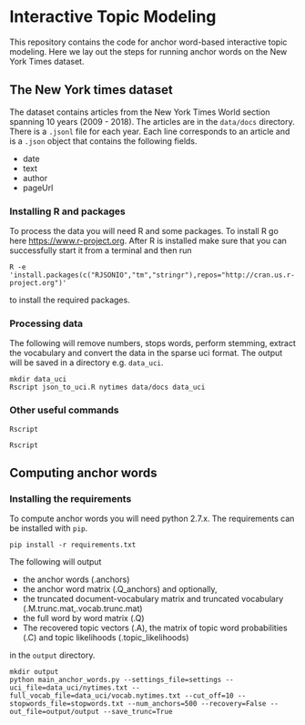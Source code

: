 # Interactive Topic Modeling
This repository contains the code for anchor word-based interactive topic modeling. Here we lay out the steps for running anchor words on the New York Times dataset.

## The New York times dataset
The dataset contains articles from the New York Times World section spanning 10 years (2009 - 2018). The articles are in the `data/docs` directory. There is a `.jsonl` file for each year. Each line corresponds to an article and is a `.json` object that contains the following fields.

* date
* text
* author
* pageUrl

### Installing R and packages
To process the data you will need R and some packages. To install R go here https://www.r-project.org. After R is installed make sure that you can successfully start it from a terminal and then run

```
R -e 'install.packages(c("RJSONIO","tm","stringr"),repos="http://cran.us.r-project.org")'
```

to install the required packages. 

### Processing data
The following will remove numbers, stops words, perform stemming, extract the vocabulary and convert the data in the sparse uci format. The output will be saved in a directory e.g. `data_uci`.

```
mkdir data_uci
Rscript json_to_uci.R nytimes data/docs data_uci
```

### Other useful commands

```Rscript ```

```Rscript ```

## Computing anchor words

### Installing the requirements
To compute anchor words you will need python 2.7.x. The requirements can be installed with `pip`.

```pip install -r requirements.txt```

The following will output 
* the anchor words (.anchors)
* the anchor word matrix (.Q_anchors)
and optionally,
* the truncated document-vocabulary matrix and truncated vocabulary (.M.trunc.mat,.vocab.trunc.mat)
* the full word by word matrix (.Q)
* The recovered topic vectors (.A), the matrix of topic word probabilities (.C) and topic likelihoods (.topic_likelihoods) 

in the `output` directory. 

```
mkdir output
python main_anchor_words.py --settings_file=settings --uci_file=data_uci/nytimes.txt --full_vocab_file=data_uci/vocab.nytimes.txt --cut_off=10 --stopwords_file=stopwords.txt --num_anchors=500 --recovery=False --out_file=output/output --save_trunc=True
```


